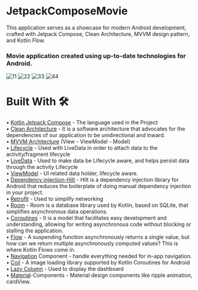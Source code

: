 # JetpackComposeMovie
This application serves as a showcase for modern Android development, crafted with Jetpack Compose, Clean Architecture, MVVM design pattern, and Kotlin Flow.
### Movie application created using up-to-date technologies for Android.

![11](https://user-images.githubusercontent.com/100429928/192610736-37840960-6297-4da6-a16d-4fb1efd2b03a.jpeg)
![22](https://user-images.githubusercontent.com/100429928/192610741-3b27f050-7fcc-4799-8386-9334a22a8548.jpeg)
![33](https://user-images.githubusercontent.com/100429928/192610738-f646a2a3-255c-40fe-9a49-9dfc3278ab06.jpeg)
![44](https://user-images.githubusercontent.com/100429928/192610733-642b882c-a76b-4634-bdef-7a74c226ba80.jpeg)

# Built With  :hammer_and_wrench:

•	[Kotlin Jetpack Compose](https://developer.android.com/jetpack/compose) - The language used in the Project<br/>
•	[Clean Architecture]([https://kotlinlang.org/](https://developer.android.com/topic/architecture)) - It is a software architecture that advocates for the dependencies of our application to be unidirectional and inward.<br/>
•	[MVVM Architecture](https://developer.android.com/topic/architecture?gclsrc=aw.ds&gclid=Cj0KCQjwzqSWBhDPARIsAK38LY_eKkftD-Fw99r1XQ_MZl6-jvmqOl4DNXadMjXYG6MpiQP4vY-8gZQaAoPCEALw_wcB) (View - ViewModel - Model)<br/>
•	[Lifecycle](https://developer.android.com/topic/libraries/architecture/lifecycle) - Used with LiveData in order to attach data to the activity/fragment lifecycle<br/>
•	[LiveData](https://developer.android.com/topic/libraries/architecture/livedata) - Used to make data be Lifecycle aware, and helps persist data through the activity Lifecycle<br/>
•	[ViewModel](https://developer.android.com/topic/libraries/architecture/viewmodel) - UI related data holder, lifecycle aware.<br/>
• [Dependency injection-Hilt](https://developer.android.com/training/dependency-injection/hilt-android) - Hilt is a dependency injection library for Android that reduces the boilerplate of doing manual dependency injection in your project.<br/> 
•	[Retrofit](https://square.github.io/retrofit/) - Used to simplify networking<br/>
•	[Room](https://developer.android.com/training/data-storage/room) - Room is a database library used by Kotlin, based on SQLite, that simplifies asynchronous data operations.<br/>
•	[Coroutines]([https://www.geeksforgeeks.org/rxjava-for-android/](https://developer.android.com/kotlin/coroutines?hl=tr)) - It is a model that facilitates easy development and understanding, allowing for writing asynchronous code without blocking or stalling the application.<br/>
•	[Flow]([https://developer.android.com/topic/libraries/architecture/workmanager?gclid=CjwKCAjwhNWZBhB_EiwAPzlhNhSQlv-zTx0zCdS0K0z9ikmxyky5JaYMQm2rKKvSR3jH0BWXfGpdthoCjDMQAvD_BwE&gclsrc=aw.ds](https://developer.android.com/kotlin/flow?hl=tr)) - A suspending function asynchronously returns a single value, but how can we return multiple asynchronously computed values? This is where Kotlin Flows come in.<br/>
•	[Navigation](https://developer.android.com/guide/navigation) Component - handle everything needed for in-app navigation.<br/>
•	[Coil]([https://github.com/bumptech/glide](https://coil-kt.github.io/coil/)) - A image loading library supported by Kotlin Coroutines for Android<br/>
•	[Lazy Column](https://developer.android.com/jetpack/compose/lists) - Used to display the dashboard<br/>
•	[Material](https://github.com/material-components/material-components-android/blob/master/docs/getting-started.md)-Components - Material design components like ripple animation, cardView.<br/>
